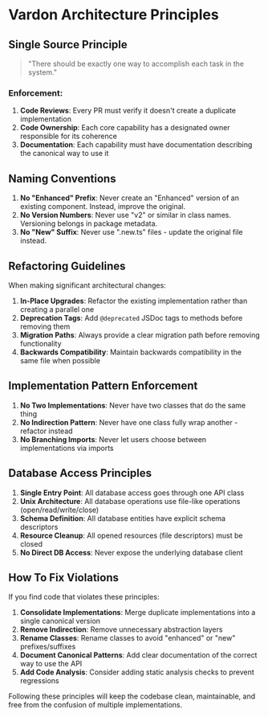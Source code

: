 # Vardon Architecture Principles

## Single Source Principle

> "There should be exactly one way to accomplish each task in the system."

### Enforcement:

1. **Code Reviews**: Every PR must verify it doesn't create a duplicate implementation
2. **Code Ownership**: Each core capability has a designated owner responsible for its coherence
3. **Documentation**: Each capability must have documentation describing the canonical way to use it

## Naming Conventions

1. **No "Enhanced" Prefix**: Never create an "Enhanced" version of an existing component. Instead, improve the original.
2. **No Version Numbers**: Never use "v2" or similar in class names. Versioning belongs in package metadata.
3. **No "New" Suffix**: Never use ".new.ts" files - update the original file instead.

## Refactoring Guidelines

When making significant architectural changes:

1. **In-Place Upgrades**: Refactor the existing implementation rather than creating a parallel one
2. **Deprecation Tags**: Add `@deprecated` JSDoc tags to methods before removing them
3. **Migration Paths**: Always provide a clear migration path before removing functionality
4. **Backwards Compatibility**: Maintain backwards compatibility in the same file when possible

## Implementation Pattern Enforcement

1. **No Two Implementations**: Never have two classes that do the same thing
2. **No Indirection Pattern**: Never have one class fully wrap another - refactor instead
3. **No Branching Imports**: Never let users choose between implementations via imports

## Database Access Principles

1. **Single Entry Point**: All database access goes through one API class
2. **Unix Architecture**: All database operations use file-like operations (open/read/write/close)
3. **Schema Definition**: All database entities have explicit schema descriptors
4. **Resource Cleanup**: All opened resources (file descriptors) must be closed
5. **No Direct DB Access**: Never expose the underlying database client

## How To Fix Violations

If you find code that violates these principles:

1. **Consolidate Implementations**: Merge duplicate implementations into a single canonical version
2. **Remove Indirection**: Remove unnecessary abstraction layers
3. **Rename Classes**: Rename classes to avoid "enhanced" or "new" prefixes/suffixes
4. **Document Canonical Patterns**: Add clear documentation of the correct way to use the API
5. **Add Code Analysis**: Consider adding static analysis checks to prevent regressions

Following these principles will keep the codebase clean, maintainable, and free from the confusion of multiple implementations.
